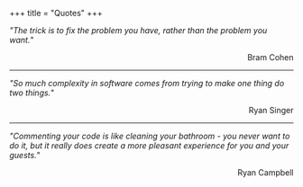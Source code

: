 +++
title = "Quotes"
+++

_"The trick is to fix the problem you have, rather than the problem you want._"
<div style="text-align: right">Bram Cohen</div>

<hr/>

_"So much complexity in software comes from trying to make one thing do two things._"
<div style="text-align: right">Ryan Singer</div>

<hr/>

_"Commenting your code is like cleaning your bathroom - you never want to do it, but it really does create a more pleasant experience for you and your guests._"
<div style="text-align: right">Ryan Campbell</div>